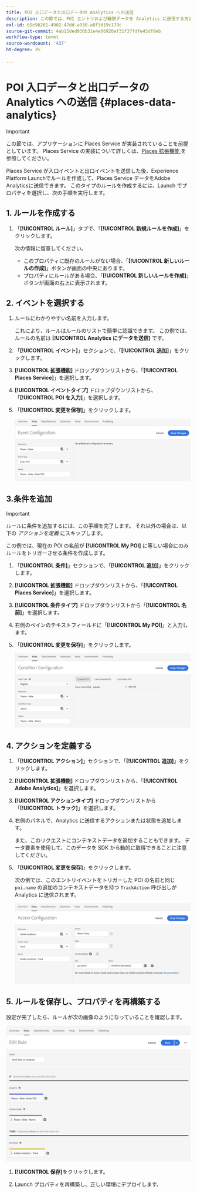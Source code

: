 ```yaml
---
title: POI 入口データと出口データの Analytics への送信
description: この節では、POI エントリおよび離脱データを Analytics に送信する方法について説明します。
exl-id: 69e96261-4902-47dd-a930-a8f3d19c179c
source-git-commit: 4ab15ded930b31e4e06920af31f37fdfe45df8eb
workflow-type: tm+mt
source-wordcount: '437'
ht-degree: 3%

---
```


# POI 入口データと出口データの Analytics への送信 {#places-data-analytics}


>[!IMPORTANT]
>
>この節では、アプリケーションに Places Service が実装されていることを前提としています。 Places Service の実装について詳しくは、[Places 拡張機能 ](/help/places-ext-aep-sdks/places-extension/places-extension.md) を参照してください。

Places Service が入口イベントと出口イベントを送信した後、Experience Platform Launchでルールを作成して、Places Service データをAdobe Analyticsに送信できます。 このタイプのルールを作成するには、Launch でプロパティを選択し、次の手順を実行します。

## 1. ルールを作成する

1. 「**[!UICONTROL ルール]**」タブで、「**[!UICONTROL 新規ルールを作成]**」をクリックします。

   次の情報に留意してください。

   * このプロパティに既存のルールがない場合、「**[!UICONTROL 新しいルールの作成]**」ボタンが画面の中央にあります。
   * プロパティにルールがある場合、「**[!UICONTROL 新しいルールを作成]**」ボタンが画面の右上に表示されます。

## 2. イベントを選択する

1. ルールにわかりやすい名前を入力します。

   これにより、ルールはルールのリストで簡単に認識できます。 この例では、ルールの名前は **[!UICONTROL Analytics にデータを送信]** です。

1. 「**[!UICONTROL イベント]**」セクションで、「**[!UICONTROL 追加]**」をクリックします。

1. **[!UICONTROL 拡張機能]** ドロップダウンリストから、「**[!UICONTROL Places Service]**」を選択します。

1. **[!UICONTROL イベントタイプ]** ドロップダウンリストから、「**[!UICONTROL POI を入力]**」を選択します。

1. 「**[!UICONTROL 変更を保存]**」をクリックします。

   ![ イベントを選択」 ](/help/assets/pt-selectEvent.png)


## 3.条件を追加

>[!IMPORTANT]
>
>ルールに条件を追加するには、この手順を完了します。 それ以外の場合は、以下の *アクションを定義* にスキップします。

この例では、現在の POI の名前が **[!UICONTROL My POI]** に等しい場合にのみルールをトリガーさせる条件を作成します。

1. 「**[!UICONTROL 条件]**」セクションで、「**[!UICONTROL 追加]**」をクリックします。

1. **[!UICONTROL 拡張機能]** ドロップダウンリストから、「**[!UICONTROL Places Service]**」を選択します。

1. **[!UICONTROL 条件タイプ]** ドロップダウンリストから「**[!UICONTROL 名前]**」を選択します。

1. 右側のペインのテキストフィールドに「**[!UICONTROL My POI]**」と入力します。

1. 「**[!UICONTROL 変更を保存]**」をクリックします。

   ![ 「条件を設定」 ](/help/assets/pt-setCondition.png)


## 4. アクションを定義する

1. 「**[!UICONTROL アクション]**」セクションで、「**[!UICONTROL 追加]**」をクリックします。

1. **[!UICONTROL 拡張機能]** ドロップダウンリストから、「**[!UICONTROL Adobe Analytics]**」を選択します。

1. **[!UICONTROL アクションタイプ]** ドロップダウンリストから「**[!UICONTROL トラック]**」を選択します。

1. 右側のパネルで、Analytics に送信するアクションまたは状態を追加します。

   また、このリクエストにコンテキストデータを追加することもできます。 データ要素を使用して、このデータを SDK から動的に取得できることに注意してください。

1. 「**[!UICONTROL 変更を保存]**」をクリックします。

   次の例では、このエントリイベントをトリガーした POI の名前と同じ `poi.name` の追加のコンテキストデータを持つ `TrackAction` 呼び出しが Analytics に送信されます。

   ![ 「アクションを設定」 ](/help/assets/pt-setAction.png)

## 5. ルールを保存し、プロパティを再構築する

設定が完了したら、ルールが次の画像のようになっていることを確認します。

![ 「ルールが作成されました」 ](/help/assets/pt-ruleComplete.png)

1. **[!UICONTROL 保存]**&#x200B;をクリックします。

1. Launch プロパティを再構築し、正しい環境にデプロイします。
